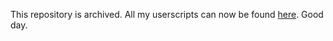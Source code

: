 This repository is archived. All my userscripts can now be found [here](https://gitlab.com/userscripts3). Good day.
